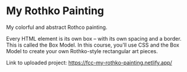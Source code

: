 # My Rothko Painting

My colorful and abstract Rothco painting.

Every HTML element is its own box – with its own spacing and a border. This is called the Box Model.
In this course, you'll use CSS and the Box Model to create your own Rothko-style rectangular art pieces.

Link to uploaded project: https://fcc-my-rothko-painting.netlify.app/
